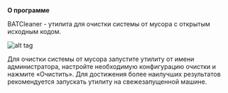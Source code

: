 **О программе**

BATCleaner  - утилита для очистки системы от мусора с открытым исходным кодом.

![alt tag](https://i.imgur.com/c8fCX4S.png)

Для очистки системы от мусора запустите утилиту от имени администратора, настройте необходимую конфигурацию очистки и нажмите «Очистить».
Для достижения более наилучших результатов рекомендуется запускать утилиту на свежезапущенной машине.
